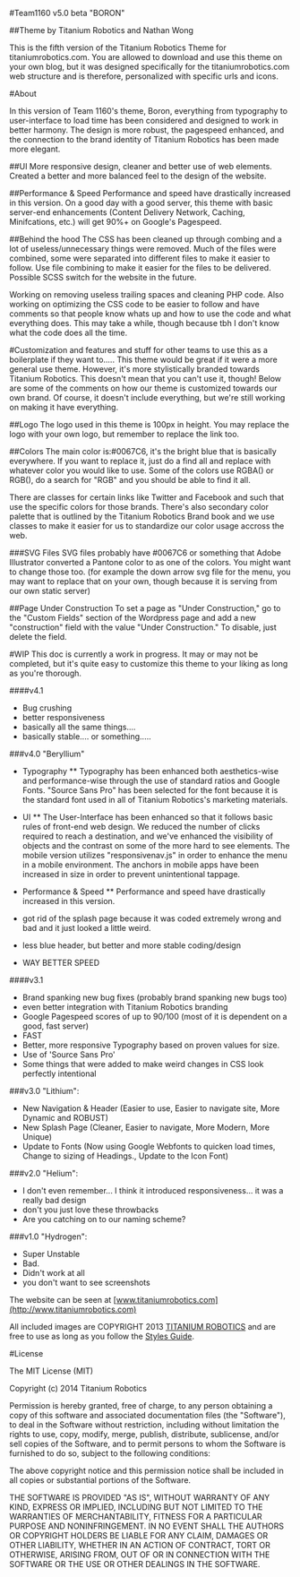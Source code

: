 #Team1160 v5.0 beta "BORON"

##Theme by Titanium Robotics and Nathan Wong

This is the fifth version of the Titanium Robotics Theme for titaniumrobotics.com.  You are allowed to download and use this theme on your own blog, but it was designed specifically for the titaniumrobotics.com web structure and is therefore, personalized with specific urls and icons.

#About

In this version of Team 1160's theme, Boron, everything from typography to user-interface to load time has been considered and designed to work in better harmony. The design is more robust, the pagespeed enhanced, and the connection to the brand identity of Titanium Robotics has been made more elegant.

##UI
More responsive design, cleaner and better use of web elements. Created a better and more balanced feel to the design of the website.

##Performance & Speed
Performance and speed have drastically increased in this version. On a good day with a good server, this theme with basic server-end enhancements (Content Delivery Network, Caching, Minifcations, etc.) will get 90%+ on Google's Pagespeed.

##Behind the hood
The CSS has been cleaned up through combing and a lot of useless/unnecessary things were removed. Much of the files were combined, some were separated into different files to make it easier to follow. Use file combining to make it easier for the files to be delivered. Possible SCSS switch for the website in the future.

Working on removing useless trailing spaces and cleaning PHP code. Also working on optimizing the CSS code to be easier to follow and have comments so that people know whats up and how to use the code and what everything does. This may take a while, though because tbh I don't know what the code does all the time.

#Customization and features and stuff for other teams to use this as a boilerplate if they want to.....
This theme would be great if it were a more general use theme. However, it's more stylistically branded towards Titanium Robotics. This doesn't mean that you can't use it, though! Below are some of the comments on how our theme is customized towards our own brand. Of course, it doesn't include everything, but we're still working on making it have everything.

##Logo
The logo used in this theme is 100px in height. You may replace the logo with your own logo, but remember to replace the link too.

##Colors
The main color is:#0067C6, it's the bright blue that is basically everywhere. If you want to replace it, just do a find all and replace with whatever color you would like to use. Some of the colors use RGBA() or RGB(), do a search for "RGB" and you should be able to find it all.

There are classes for certain links like Twitter and Facebook and such that use the specific colors for those brands. There's also secondary color palette that is outlined by the Titanium Robotics Brand book and we use classes to make it easier for us to standardize our color usage accross the web.

###SVG Files
SVG files probably have #0067C6 or something that Adobe Illustrator converted a Pantone color to as one of the colors. You might want to change those too. (for example the down arrow svg file for the menu, you may want to replace that on your own, though because it is serving from our own static server)

##Page Under Construction
To set a page as "Under Construction," go to the "Custom Fields" section of the Wordpress page and add a new "construction" field with the value "Under Construction." To disable, just delete the field.

#WIP
This doc is currently a work in progress. It may or may not be completed, but it's quite easy to customize this theme to your liking as long as you're thorough.

####v4.1

* Bug crushing
* better responsiveness
* basically all the same things....
* basically stable.... or something.....

###v4.0 "Beryllium"

* Typography
** Typography has been enhanced both aesthetics-wise and performance-wise through the use of standard ratios and Google Fonts. "Source Sans Pro" has been selected for the font because it is the standard font used in all of Titanium Robotics's marketing materials.

* UI
** The User-Interface has been enhanced so that it follows basic rules of front-end web design. We reduced the number of clicks required to reach a destination, and we've enhanced the visibility of objects and the contrast on some of the more hard to see elements. The mobile version utilizes "responsivenav.js" in order to enhance the menu in a mobile environment. The anchors in mobile apps have been increased in size in order to prevent unintentional tappage.

* Performance & Speed
** Performance and speed have drastically increased in this version. 

* got rid of the splash page because it was coded extremely wrong and bad and it just looked a little weird.
* less blue header, but better and more stable coding/design
* WAY BETTER SPEED

####v3.1

* Brand spanking new bug fixes (probably brand spanking new bugs too)
* even better integration with Titanium Robotics branding
* Google Pagespeed scores of up to 90/100 (most of it is dependent on a good, fast server)
* FAST
* Better, more responsive Typography based on proven values for size.
* Use of 'Source Sans Pro'
* Some things that were added to make weird changes in CSS look perfectly intentional


###v3.0 "Lithium":

* New Navigation & Header (Easier to use, Easier to navigate site, More Dynamic and ROBUST)
* New Splash Page (Cleaner, Easier to navigate, More Modern, More Unique)
* Update to Fonts (Now using Google Webfonts to quicken load times, Change to sizing of Headings., Update to the Icon Font)

###v2.0 "Helium":

* I don't even remember... I think it introduced responsiveness... it was a really bad design
* don't you just love these throwbacks
* Are you catching on to our naming scheme?

###v1.0 "Hydrogen":

* Super Unstable
* Bad.
* Didn't work at all
* you don't want to see screenshots

The website can be seen at [www.titaniumrobotics.com](http://www.titaniumrobotics.com)

All included images are COPYRIGHT 2013 [TITANIUM ROBOTICS](http://www.titaniumrobotics.com) and are free to use as long as you follow the [Styles Guide](http://www.titaniumrobotics.com/press/branding/).

#License

The MIT License (MIT)

Copyright (c) 2014 Titanium Robotics

Permission is hereby granted, free of charge, to any person obtaining a copy
of this software and associated documentation files (the "Software"), to deal
in the Software without restriction, including without limitation the rights
to use, copy, modify, merge, publish, distribute, sublicense, and/or sell
copies of the Software, and to permit persons to whom the Software is
furnished to do so, subject to the following conditions:

The above copyright notice and this permission notice shall be included in all
copies or substantial portions of the Software.

THE SOFTWARE IS PROVIDED "AS IS", WITHOUT WARRANTY OF ANY KIND, EXPRESS OR
IMPLIED, INCLUDING BUT NOT LIMITED TO THE WARRANTIES OF MERCHANTABILITY,
FITNESS FOR A PARTICULAR PURPOSE AND NONINFRINGEMENT. IN NO EVENT SHALL THE
AUTHORS OR COPYRIGHT HOLDERS BE LIABLE FOR ANY CLAIM, DAMAGES OR OTHER
LIABILITY, WHETHER IN AN ACTION OF CONTRACT, TORT OR OTHERWISE, ARISING FROM,
OUT OF OR IN CONNECTION WITH THE SOFTWARE OR THE USE OR OTHER DEALINGS IN THE
SOFTWARE.